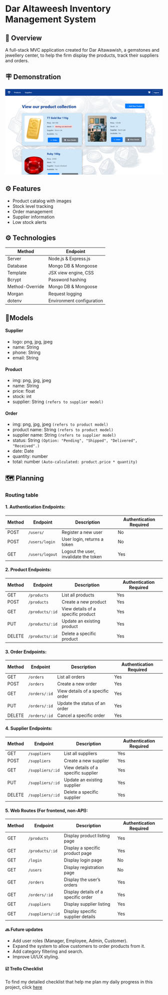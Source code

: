 # Dar Altaweesh Inventory Management System

## 📜 Overview

A full-stack MVC application created for Dar Altawawish, a gemstones and jewellery center, to help the firm display the products, track their suppliers and orders.

## 🪧 Demonstration

![Alt text](./public/images/Demo1.png)

## ⚙️ Features

- Product catalog with images
- Stock level tracking
- Order management
- Supplier information
- Low stock alerts

## ⚙️ Technologies

| Method           | Endpoint                   | 
|------------------|----------------------------|
| Server           | Node.js & Express.js       | 
| Database         | Mongo DB & Mongoose        | 
| Template         | JSX view engine, CSS       |
| Bcrypt           | Password hashing           | 
| Method-Override  | Mongo DB & Mongoose        | 
| Morgan           | Request logging            | 
| dotenv           | Environment configuration  |

## 🔌Models

#### Supplier

- logo: png, jpg, jpeg
- name: String
- phone: String
- email: String

#### Product

- img: png, jpg, jpeg
- name: String
- price: float
- stock: int
- supplier: String `(refers to supplier model)`

#### Order

- img: png, jpg, jpeg `(refers to product model)`
- product name: String `(refers to product model)`
- supplier name: String `(refers to supplier model)`
- status: String `(Option: "Pending", "Shipped", "Delivered", "Received".)`
- date: Date
- quantity: number
- total: number `(Auto-calculated: product.price * quantity)`


## 🗺️ Planning

### Routing table

#### 1. Authentication Endpoints:

| Method | Endpoint               | Description                              | Authentication Required |
|--------|------------------------|------------------------------------------|-------------------------|
| POST   | `/users/`              | Register a new user                      | No                      |
| POST   | `/users/login`         | User login, returns a token              | No                      |
| GET    | `/users/logout`        | Logout the user, invalidate the token    | Yes                     |


#### 2. Product Endpoints:

| Method | Endpoint               | Description                              | Authentication Required |
|--------|------------------------|------------------------------------------|-------------------------|
| GET    | `/products`            | List all products                        | Yes                     |
| POST   | `/products`            | Create a new product                     | Yes                     |
| GET    | `/products/:id`        | View details of a specific product       | Yes                     |
| PUT    | `/products/:id`        | Update an existing product               | Yes                     |
| DELETE | `/products/:id`        | Delete a specific product                | Yes                     |


#### 3. Order Endpoints:

| Method | Endpoint              | Description                               | Authentication Required |
|--------|-----------------------|-------------------------------------------|-------------------------|
| GET    | `/orders`             | List all orders                           | Yes                     |
| POST   | `/orders`             | Create a new order                        | Yes                     |
| GET    | `/orders/:id`         | View details of a specific order          | Yes                     |
| PUT    | `/orders/:id`         | Update the status of an order             | Yes                     |
| DELETE | `/orders/:id`         | Cancel a specific order                   | Yes                     |


#### 4. Supplier Endpoints:

| Method | Endpoint              | Description                               | Authentication Required |
|--------|-----------------------|-------------------------------------------|-------------------------|
| GET    | `/suppliers`          | List all suppliers                        | Yes                     |
| POST   | `/suppliers`          | Create a new supplier                     | Yes                     |
| GET    | `/suppliers/:id`      | View details of a specific supplier       | Yes                     |
| PUT    | `/suppliers/:id`      | Update an existing supplier               | Yes                     |
| DELETE | `/suppliers/:id`      | Delete a specific supplier                | Yes                     |


#### 5. Web Routes (For frontend, non-API):

| Method | Endpoint              | Description                               | Authentication Required |
|--------|-----------------------|-------------------------------------------|-------------------------|
| GET    | `/products`           | Display product listing page              | Yes                     |
| GET    | `/products/:id`       | Display a specific product page           | Yes                     |
| GET    | `/login`              | Display login page                        | No                      |
| GET    | `/users`              | Display registration page                 | No                      |
| GET    | `/orders`             | Display the user’s orders                 | Yes                     |
| GET    | `/orders/:id`         | Display details of a specific order       | Yes                     |
| GET    | `/suppliers`          | Display supplier listing                  | Yes                     |
| GET    | `/suppliers/:id`      | Display specific supplier details         | Yes                     |

#### 🔜 Future updates

- Add user roles (Manager, Employee, Admin, Customer).
- Expand the system to allow customers to order products from it.
- Add category filtering and search.
- Improve UI/UX styling.


#### ☑️ Trello Checklist

To find my detailed checklist that help me plan my daily progress in this project, click [here](https://trello.com/b/a2DOcAiJ/project-2-inventory-system-planner)
